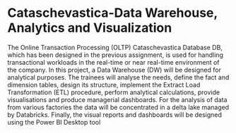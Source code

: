 # Cataschevastica-Data Warehouse, Analytics and Visualization

The Online Transaction Processing (OLTP) Cataschevastica Database DB, which has been
designed in the previous assignment, is used for handling transactional workloads in the
real-time or near real-time environment of the company. In this project, a Data Warehouse (DW)
will be designed for analytical purposes. The trainees will analyse the needs, define the fact and
dimension tables, design its structure, implement the Extract Load Transformation (ETL)
procedure, perform analytical calculations, provide visualisations and produce managerial
dashboards. For the analysis of data from various factories the data will be concentrated in a
delta lake managed by Databricks. Finally, the visual reports and dashboards will be designed
using the Power BI Desktop tool
